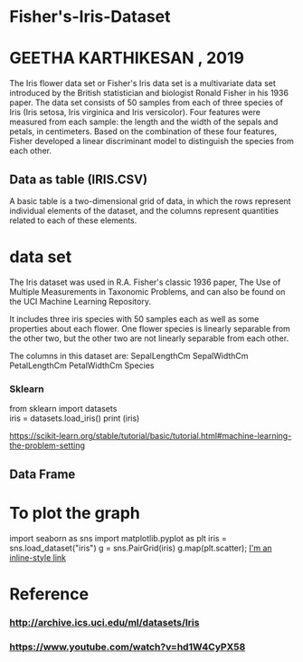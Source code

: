 # Fisher's-Iris-Dataset
# GEETHA KARTHIKESAN , 2019
The Iris flower data set or
Fisher's Iris data set is a multivariate data set 
introduced by the British statistician and biologist Ronald Fisher in his 1936 paper.
The data set consists of 50 samples from each of three species of Iris (Iris setosa, Iris virginica and Iris versicolor). Four features were measured from each sample: the length and the width of the sepals and petals, in centimeters.
Based on the combination of these four features, Fisher developed a linear discriminant model to distinguish the species from each other.

## Data as table   (IRIS.CSV) ##

   A basic table is a two-dimensional grid of data, 
in which the rows represent individual elements of the dataset, 
and the columns represent quantities related to each of these elements.


# data set #
The Iris dataset was used in R.A. Fisher's classic 1936 paper, The Use of Multiple Measurements in Taxonomic Problems, and can also be found on the UCI Machine Learning Repository.

It includes three iris species with 50 samples each as well as some properties about each flower. One flower species is linearly separable from the other two, but the other two are not linearly separable from each other.

The columns in this dataset are:
SepalLengthCm
SepalWidthCm
PetalLengthCm
PetalWidthCm
Species

### Sklearn ###  

 from sklearn import datasets  
 iris = datasets.load_iris()
 print (iris)
    
https://scikit-learn.org/stable/tutorial/basic/tutorial.html#machine-learning-the-problem-setting

## Data Frame ## 


# To plot the graph 
import seaborn as sns
import matplotlib.pyplot as plt
iris = sns.load_dataset("iris")
g = sns.PairGrid(iris)
g.map(plt.scatter);
[I'm an inline-style link](http://seaborn.pydata.org/tutorial/axis_grids.html?highlight=iris%20dataset)



# Reference 
### http://archive.ics.uci.edu/ml/datasets/Iris
### https://www.youtube.com/watch?v=hd1W4CyPX58
